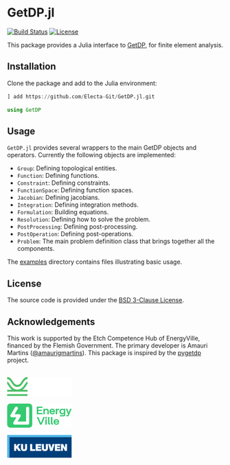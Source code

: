 # GetDP.jl

[![Build Status](https://github.com/Electa-Git/GetDP.jl/actions/workflows/CI.yml/badge.svg?branch=main)](https://github.com/Electa-Git/GetDP.jl/actions/workflows/CI.yml?query=branch%3Amain)
[![License](https://img.shields.io/badge/License-BSD%203--Clause-blue.svg)](https://opensource.org/licenses/BSD-3-Clause)

This package provides a Julia interface to [GetDP](http://getdp.info/), for finite element analysis.

## Installation

Clone the package and add to the Julia environment:

```julia
] add https://github.com/Electa-Git/GetDP.jl.git
```

```julia
using GetDP
```

## Usage

`GetDP.jl` provides several wrappers to the main GetDP objects and operators. Currently the following objects are implemented:

- `Group`: Defining topological entities.
- `Function`: Defining functions.
- `Constraint`: Defining constraints.
- `FunctionSpace`: Defining function spaces.
- `Jacobian`: Defining jacobians.
- `Integration`: Defining integration methods.
- `Formulation`: Building equations.
- `Resolution`: Defining how to solve the problem.
- `PostProcessing`: Defining post-processing.
- `PostOperation`: Defining post-operations.
- `Problem`: The main problem definition class that brings together all the components.

The [examples](examples) directory contains files illustrating basic usage.

## License

The source code is provided under the [BSD 3-Clause License](LICENSE).

## Acknowledgements

This work is supported by the Etch Competence Hub of EnergyVille, financed by the Flemish Government. The primary developer is Amauri Martins ([@amaurigmartins](https://github.com/amaurigmartins)). This package is inspired by the [pygetdp](https://gitlab.com/benvial/pygetdp) project.

<p align = "left">
  <p><br><img src="assets/img/ETCH_LOGO_RGB_NEG.svg" width="150" alt="Etch logo"></p>
  <p><img src="assets/img/ENERGYVILLE-LOGO.svg" width="150" alt="EV logo"></p>
  <p><img src="assets/img/kul_logo.svg" width="150" alt="KUL logo"></p>
</p>